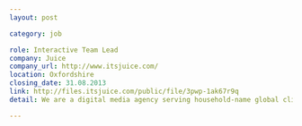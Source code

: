 ```yaml
---
layout: post

category: job

role: Interactive Team Lead
company: Juice
company_url: http://www.itsjuice.com/
location: Oxfordshire
closing_date: 31.08.2013
link: http://files.itsjuice.com/public/file/3pwp-1ak67r9q
detail: We are a digital media agency serving household-name global clients that will look great on your CV. You are an experienced programming team leader with brilliant people skills, happy managing others, but you'll also be able to roll up your sleeves and code when the need arises.

---
```


